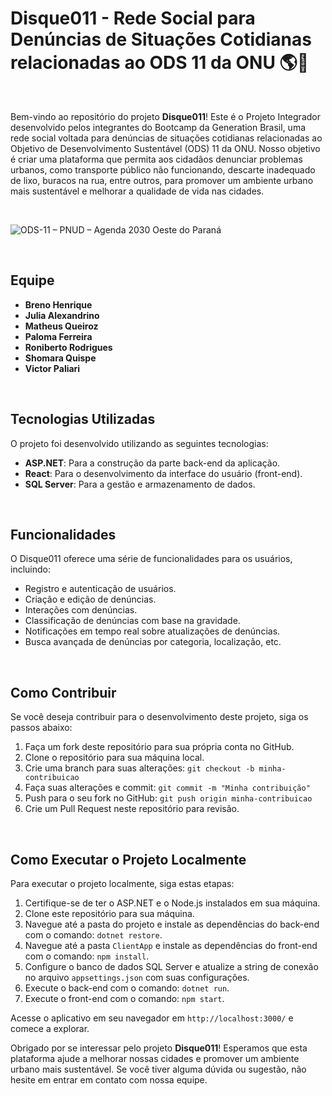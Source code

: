 # Disque011 - Rede Social para Denúncias de Situações Cotidianas relacionadas ao ODS 11 da ONU :earth_americas::leaves:

<br>

Bem-vindo ao repositório do projeto **Disque011**! Este é o Projeto Integrador desenvolvido pelos integrantes do Bootcamp da Generation Brasil, uma rede social voltada para denúncias de situações cotidianas relacionadas ao Objetivo de Desenvolvimento Sustentável (ODS) 11 da ONU. Nosso objetivo é criar uma plataforma que permita aos cidadãos denunciar problemas urbanos, como transporte público não funcionando, descarte inadequado de lixo, buracos na rua, entre outros, para promover um ambiente urbano mais sustentável e melhorar a qualidade de vida nas cidades.

<br>

![ODS-11 – PNUD – Agenda 2030 Oeste do Paraná](https://oestepr2030.org.br/wp-content/uploads/2018/07/11-Cidades-e-Comunidades-Sustentent%C3%A1veis-.-Vetorizada.-JPG.-Com-t%C3%ADtulo.-Colorida.jpg)

<br>

## Equipe

- **Breno Henrique**
- **Julia Alexandrino**
- **Matheus Queiroz**
- **Paloma Ferreira**
- **Roniberto Rodrigues**
- **Shomara Quispe**
- **Victor Paliari**

<br>

## Tecnologias Utilizadas

O projeto foi desenvolvido utilizando as seguintes tecnologias:

- **ASP.NET**: Para a construção da parte back-end da aplicação.
- **React**: Para o desenvolvimento da interface do usuário (front-end).
- **SQL Server**: Para a gestão e armazenamento de dados.

<br>

## Funcionalidades

O Disque011 oferece uma série de funcionalidades para os usuários, incluindo:

- Registro e autenticação de usuários.
- Criação e edição de denúncias.
- Interações com denúncias.
- Classificação de denúncias com base na gravidade.
- Notificações em tempo real sobre atualizações de denúncias.
- Busca avançada de denúncias por categoria, localização, etc.

<br>

## Como Contribuir

Se você deseja contribuir para o desenvolvimento deste projeto, siga os passos abaixo:

1. Faça um fork deste repositório para sua própria conta no GitHub.
2. Clone o repositório para sua máquina local.
3. Crie uma branch para suas alterações: `git checkout -b minha-contribuicao`
4. Faça suas alterações e commit: `git commit -m "Minha contribuição"`
5. Push para o seu fork no GitHub: `git push origin minha-contribuicao`
6. Crie um Pull Request neste repositório para revisão.

<br>

## Como Executar o Projeto Localmente

Para executar o projeto localmente, siga estas etapas:

1. Certifique-se de ter o ASP.NET e o Node.js instalados em sua máquina.
2. Clone este repositório para sua máquina.
3. Navegue até a pasta do projeto e instale as dependências do back-end com o comando: `dotnet restore`.
4. Navegue até a pasta `ClientApp` e instale as dependências do front-end com o comando: `npm install`.
5. Configure o banco de dados SQL Server e atualize a string de conexão no arquivo `appsettings.json` com suas configurações.
6. Execute o back-end com o comando: `dotnet run`.
7. Execute o front-end com o comando: `npm start`.

Acesse o aplicativo em seu navegador em `http://localhost:3000/` e comece a explorar.

Obrigado por se interessar pelo projeto **Disque011**! Esperamos que esta plataforma ajude a melhorar nossas cidades e promover um ambiente urbano mais sustentável. Se você tiver alguma dúvida ou sugestão, não hesite em entrar em contato com nossa equipe.